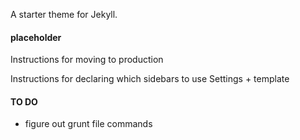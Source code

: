 A starter theme for Jekyll.


#### placeholder
Instructions for moving to production

Instructions for declaring which sidebars to use
Settings + template

#### TO DO
- figure out grunt file commands
